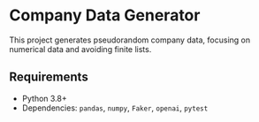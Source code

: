 # Company Data Generator

This project generates pseudorandom company data, focusing on numerical data and avoiding finite lists.

## Requirements

- Python 3.8+
- Dependencies: `pandas`, `numpy`, `Faker`, `openai`, `pytest`

